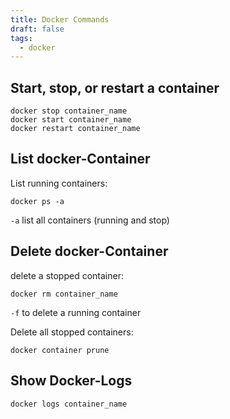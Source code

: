 ```yaml
---
title: Docker Commands
draft: false
tags:
  - docker
---
```

## Start, stop, or restart a container

```
docker stop container_name
docker start container_name
docker restart container_name
```
## List docker-Container

List running containers:
```
docker ps -a
```

`-a` list all containers (running and stop)
## Delete docker-Container 

delete a stopped container:
```
docker rm container_name
```

`-f` to delete a running container

Delete all stopped containers:
```
docker container prune
```

## Show Docker-Logs
```
docker logs container_name
```
